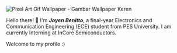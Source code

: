 ![Pixel Art Gif Wallpaper - Gambar Wallpaper Keren](https://github.com/JoyenBenitto/JoyenBenitto/assets/75515758/ec0a28d1-a08c-4647-9480-a9e91d4062dd)

Hello there! 👋 I'm  ***Joyen Benitto***, a final-year Electronics and Communication Engineering (ECE) student from PES University. I am currently Interning at InCore Semiconductors.

Welcome to my profile :)
